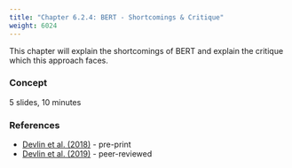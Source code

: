```yaml
---
title: "Chapter 6.2.4: BERT - Shortcomings & Critique"
weight: 6024
---
```

This chapter will explain the shortcomings of BERT and explain the critique which this approach faces.

<!--more-->

### Concept 
5 slides, 10 minutes

<!--
### Lecture video
{{< video id="TfrSKiOecWI" >}}
### Lecture Slides
{{< pdfjs file="https://github.com/slds-lmu/lecture_i2ml/blob/master/slides-pdf/slides-basics-whatisml.pdf" >}}
-->

### References 

- [Devlin et al. (2018)](https://arxiv.org/pdf/1810.04805.pdf) - pre-print
- [Devlin et al. (2019)](https://aclanthology.org/N19-1423.pdf) - peer-reviewed
